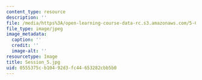 ```yaml
---
content_type: resource
description: ''
file: /media/https%3A/open-learning-course-data-rc.s3.amazonaws.com/5-07sc-biological-chemistry-i-fall-2013/0555375cb10492d3fc44653282cbb5b0_Session_5.jpg
file_type: image/jpeg
image_metadata:
  caption: ''
  credit: ''
  image-alt: ''
resourcetype: Image
title: Session_5.jpg
uid: 0555375c-b104-92d3-fc44-653282cbb5b0
---
```


